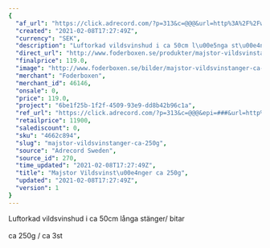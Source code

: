 ```yaml
---
{
  "af_url": "https://click.adrecord.com/?p=313&c=@@@&url=http%3A%2F%2Fwww.foderboxen.se%2Fprodukter%2Fmajstor-vildsvinstanger-ca-250g%2C717",
  "created": "2021-02-08T17:27:49Z",
  "currency": "SEK",
  "description": "Luftorkad vildsvinshud i ca 50cm l\u00e5nga st\u00e4nger/ bitar\nca 250g / ca 3st",
  "direct_url": "http://www.foderboxen.se/produkter/majstor-vildsvinstanger-ca-250g,717",
  "finalprice": 119.0,
  "image": "http://www.foderboxen.se/bilder/majstor-vildsvinstanger-ca-250g-717.png",
  "merchant": "Foderboxen",
  "merchant_id": 46146,
  "onsale": 0,
  "price": 119.0,
  "project": "6be1f25b-1f2f-4509-93e9-dd8b42b96c1a",
  "ref_url": "https://click.adrecord.com/?p=313&c=@@@&epi=###&url=http%3A%2F%2Fwww.foderboxen.se%2Fprodukter%2Fmajstor-vildsvinstanger-ca-250g%2C717",
  "retailprice": 11900,
  "salediscount": 0,
  "sku": "4662c894",
  "slug": "majstor-vildsvinstanger-ca-250g",
  "source": "Adrecord Sweden",
  "source_id": 270,
  "time_updated": "2021-02-08T17:27:49Z",
  "title": "Majstor Vildsvinst\u00e4nger ca 250g",
  "updated": "2021-02-08T17:27:49Z",
  "version": 1
}
---
```


<p>Luftorkad vildsvinshud i ca 50cm långa stänger/ bitar<br><br>ca 250g / ca 3st</p>
